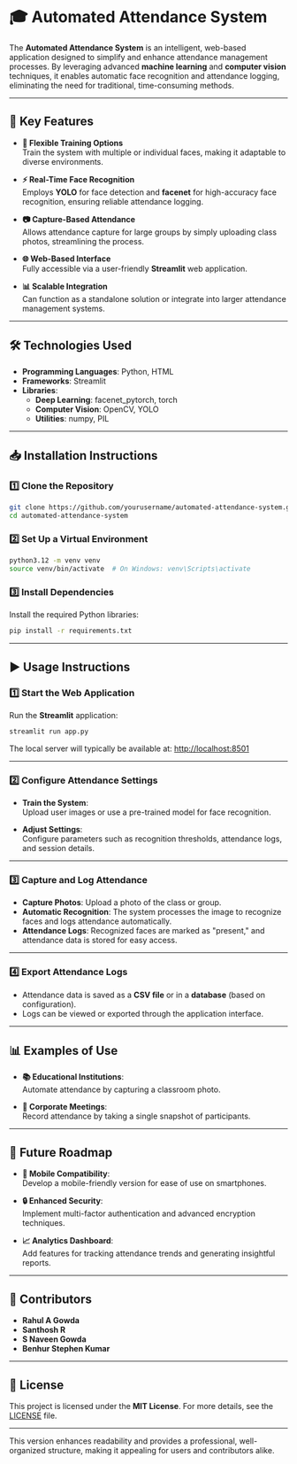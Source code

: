 # 🎓 Automated Attendance System  

The **Automated Attendance System** is an intelligent, web-based application designed to simplify and enhance attendance management processes. By leveraging advanced **machine learning** and **computer vision** techniques, it enables automatic face recognition and attendance logging, eliminating the need for traditional, time-consuming methods.

---

## 🚀 Key Features  

- **📸 Flexible Training Options**  
  Train the system with multiple or individual faces, making it adaptable to diverse environments.  

- **⚡ Real-Time Face Recognition**  
  Employs **YOLO** for face detection and **facenet** for high-accuracy face recognition, ensuring reliable attendance logging.  

- **📷 Capture-Based Attendance**  
  Allows attendance capture for large groups by simply uploading class photos, streamlining the process.  

- **🌐 Web-Based Interface**  
  Fully accessible via a user-friendly **Streamlit** web application.  

- **📊 Scalable Integration**  
  Can function as a standalone solution or integrate into larger attendance management systems.

---

## 🛠️ Technologies Used  

- **Programming Languages**: Python, HTML  
- **Frameworks**: Streamlit  
- **Libraries**:  
  - **Deep Learning**: facenet_pytorch, torch  
  - **Computer Vision**: OpenCV, YOLO  
  - **Utilities**: numpy, PIL  

---

## 📥 Installation Instructions  

### 1️⃣ Clone the Repository  

```bash
git clone https://github.com/yourusername/automated-attendance-system.git
cd automated-attendance-system
```

### 2️⃣ Set Up a Virtual Environment  

```bash
python3.12 -m venv venv
source venv/bin/activate  # On Windows: venv\Scripts\activate
```

### 3️⃣ Install Dependencies  

Install the required Python libraries:  

```bash
pip install -r requirements.txt
```

---

## ▶️ Usage Instructions  

### 1️⃣ Start the Web Application  

Run the **Streamlit** application:  

```bash
streamlit run app.py
```

The local server will typically be available at: [http://localhost:8501](http://localhost:8501)  

---

### 2️⃣ Configure Attendance Settings  

- **Train the System**:  
  Upload user images or use a pre-trained model for face recognition.  

- **Adjust Settings**:  
  Configure parameters such as recognition thresholds, attendance logs, and session details.  

---

### 3️⃣ Capture and Log Attendance  

- **Capture Photos**: Upload a photo of the class or group.  
- **Automatic Recognition**: The system processes the image to recognize faces and logs attendance automatically.  
- **Attendance Logs**: Recognized faces are marked as "present," and attendance data is stored for easy access.  

---

### 4️⃣ Export Attendance Logs  

- Attendance data is saved as a **CSV file** or in a **database** (based on configuration).  
- Logs can be viewed or exported through the application interface.  

---

## 📊 Examples of Use  

- **📚 Educational Institutions**:  
  Automate attendance by capturing a classroom photo.  

- **🏢 Corporate Meetings**:  
  Record attendance by taking a single snapshot of participants.  

---

## 🔮 Future Roadmap  

- **📱 Mobile Compatibility**:  
  Develop a mobile-friendly version for ease of use on smartphones.  

- **🔒 Enhanced Security**:  
  Implement multi-factor authentication and advanced encryption techniques.  

- **📈 Analytics Dashboard**:  
  Add features for tracking attendance trends and generating insightful reports.  

---

## 👥 Contributors  

- **Rahul A Gowda**  
- **Santhosh R**  
- **S Naveen Gowda**  
- **Benhur Stephen Kumar**  

---

## 📜 License  

This project is licensed under the **MIT License**. For more details, see the [LICENSE](LICENSE) file.  

---

This version enhances readability and provides a professional, well-organized structure, making it appealing for users and contributors alike.
